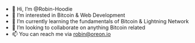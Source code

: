 - 👋 Hi, I’m @Robin-Hoodie
- 👀 I’m interested in Bitcoin & Web Development
- 🌱 I’m currently learning the fundamentals of Bitcoin & Lightning Network
- 💞️ I’m looking to collaborate on anything Bitcoin related
- 📫 You can reach me via [robin@oreon.io](mailto:robin@oreon.io)

<!---
Robin-Hoodie/Robin-Hoodie is a ✨ special ✨ repository because its `README.md` (this file) appears on your GitHub profile.
You can click the Preview link to take a look at your changes.
--->
